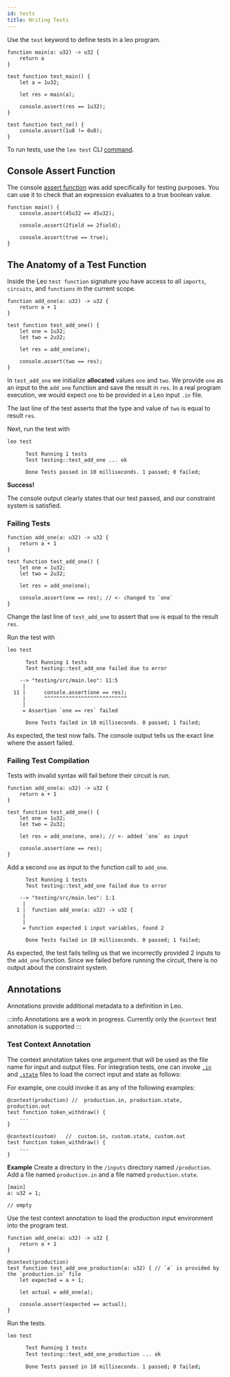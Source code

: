 ```yaml
---
id: tests
title: Writing Tests
---
```


Use the `test` keyword to define tests in a leo program.

```leo
function main(a: u32) -> u32 {
    return a
}

test function test_main() {
    let a = 1u32;

    let res = main(a);

    console.assert(res == 1u32);
}

test function test_ne() {
    console.assert(1u8 != 0u8);
}
```
To run tests, use the `leo test` CLI [command](../cli/05_test.md).

## Console Assert Function

The console [assert function](11_console.md#console-assert) was add specifically for testing purposes.
You can use it to check that an expression evaluates to a true boolean value.

```leo
function main() {
    console.assert(45u32 == 45u32);
  
    console.assert(2field == 2field);
  
    console.assert(true == true);
}
```

## The Anatomy of a Test Function
Inside the Leo `test function` signature you have access to all `imports`, `circuits`, and `functions` in the current scope.
```leo title="src/main.leo"
function add_one(a: u32) -> u32 {
    return a + 1
}

test function test_add_one() {
    let one = 1u32;
    let two = 2u32;

    let res = add_one(one);
    
    console.assert(two == res);
}
```

In `test_add_one` we initialize **allocated** values `one` and `two`.
We provide `one` as an input to the `add_one` function and save the result in `res`.
In a real program execution, we would expect `one` to be provided in a Leo input `.in` file.

The last line of the test asserts that the type and value of `two` is equal to result `res`.

Next, run the test with
```bash
leo test
```

```leo title="console output:"
      Test Running 1 tests
      Test testing::test_add_one ... ok

      Done Tests passed in 10 milliseconds. 1 passed; 0 failed;
```
**Success!**

The console output clearly states that our test passed, and our constraint system is satisfied.

### Failing Tests
```leo title="src/main.leo"
function add_one(a: u32) -> u32 {
    return a + 1
}

test function test_add_one() {
    let one = 1u32;
    let two = 2u32;

    let res = add_one(one);
    
    console.assert(one == res); // <- changed to `one`
}
```

Change the last line of `test_add_one` to assert that `one` is equal to the result `res`.

Run the test with
```bash
leo test
```

```leo title="console output:"
      Test Running 1 tests
      Test testing::test_add_one failed due to error

    --> "testing/src/main.leo": 11:5
     |
  11 |      console.assert(one == res);
     |      ^^^^^^^^^^^^^^^^^^^^^^^^^^^
     |
     = Assertion `one == res` failed

      Done Tests failed in 10 milliseconds. 0 passed; 1 failed;
```

As expected, the test now fails. The console output tells us the exact line where the assert failed.

### Failing Test Compilation 

Tests with invalid syntax will fail before their circuit is run.

```leo title="src/main.leo"
function add_one(a: u32) -> u32 {
    return a + 1
}

test function test_add_one() {
    let one = 1u32;
    let two = 2u32;

    let res = add_one(one, one); // <- added `one` as input
    
    console.assert(one == res);
}
```

Add a second `one` as input to the function call to `add_one`.

```leo title="console output:"
      Test Running 1 tests
      Test testing::test_add_one failed due to error

    --> "testing/src/main.leo": 1:1
     |
   1 |  function add_one(a: u32) -> u32 {
     |
     |
     = function expected 1 input variables, found 2

      Done Tests failed in 10 milliseconds. 0 passed; 1 failed;
```

As expected, the test fails telling us that we incorrectly provided 2 inputs to the `add_one` function.
Since we failed before running the circuit, there is no output about the constraint system.

## Annotations

Annotations provide additional metadata to a definition in Leo.

:::info
Annotations are a work in progress. Currently only the `@context` test annotation is supported
:::

### Test Context Annotation
The context annotation takes one argument that will be used as the file name for input and output files.
For integration tests, one can invoke [`.in`](08_inputs.md#program-inputs) and [`.state`](../programming_model/00_model.md#state-file) files to load the correct input and state as follows:
 
For example, one could invoke it as any of the following examples:
```leo
@context(production) //  production.in, production.state, production.out
test function token_withdraw() {
    ...
}

@context(custom)   //  custom.in, custom.state, custom.out
test function token_withdraw() {
    ...
}
```

**Example**
Create a directory in the `/inputs` directory named `/production`.
Add a file named `production.in` and a file named `production.state`. 

```leo title="inputs/production/production.in"
[main]
a: u32 = 1;
```
```leo title="inputs/production/production.state"
// empty
```

Use the test context annotation to load the production input environment into the program test.

```leo title="src/main.leo"
function add_one(a: u32) -> u32 {
    return a + 1
}

@context(production)
test function test_add_one_production(a: u32) { // `a` is provided by the `production.in` file
    let expected = a + 1;

    let actual = add_one(a);

    console.assert(expected == actual);
}
```

Run the tests.

```bash
leo test
```

```bash title="console output:"
      Test Running 1 tests
      Test testing::test_add_one_production ... ok

      Done Tests passed in 10 milliseconds. 1 passed; 0 failed;
```